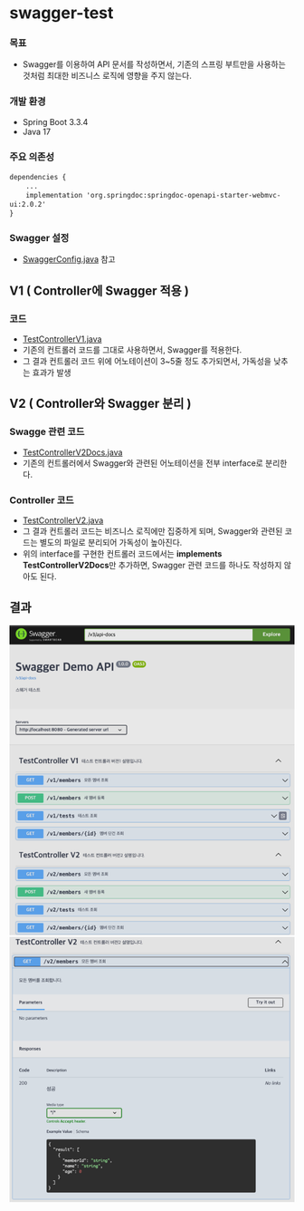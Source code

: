 # swagger-test

### 목표
- Swagger를 이용하여 API 문서를 작성하면서, 기존의 스프링 부트만을 사용하는 것처럼 최대한 비즈니스 로직에 영향을 주지 않는다.

### 개발 환경
- Spring Boot 3.3.4
- Java 17

### 주요 의존성
```text
dependencies {
    ...
    implementation 'org.springdoc:springdoc-openapi-starter-webmvc-ui:2.0.2'
}
```
### Swagger 설정
- [SwaggerConfig.java](https://github.com/Integration-Study/swagger-test/blob/f638f3fa280e5a41d1836ecd5154f92495c529f8/src/main/java/demo/swaggertest/config/SwaggerConfig.java) 참고

## V1 ( Controller에 Swagger 적용 )
### 코드
- [TestControllerV1.java](https://github.com/Integration-Study/swagger-test/blob/bdc42d6f258e72a40ba3a9e80dbc01d22c993690/src/main/java/demo/swaggertest/v1/controller/TestControllerV1.java#L21-L63)
- 기존의 컨트롤러 코드를 그대로 사용하면서, Swagger를 적용한다.
- 그 결과 컨트롤러 코드 위에 어노테이션이 3~5줄 정도 추가되면서, 가독성을 낮추는 효과가 발생

## V2 ( Controller와 Swagger 분리 )
### Swagge 관련 코드
- [TestControllerV2Docs.java](https://github.com/Integration-Study/swagger-test/blob/bdc42d6f258e72a40ba3a9e80dbc01d22c993690/src/main/java/demo/swaggertest/v2/controller/TestControllerV2Docs.java#L14-L34)
- 기존의 컨트롤러에서 Swagger와 관련된 어노테이션을 전부 interface로 분리한다.
### Controller 코드
- [TestControllerV2.java](https://github.com/Integration-Study/swagger-test/blob/bdc42d6f258e72a40ba3a9e80dbc01d22c993690/src/main/java/demo/swaggertest/v2/controller/TestV2Controller.java#L17)
- 그 결과 컨트롤러 코드는 비즈니스 로직에만 집중하게 되며, Swagger와 관련된 코드는 별도의 파일로 분리되어 가독성이 높아진다.
- 위의 interface를 구현한 컨트롤러 코드에서는 **implements TestControllerV2Docs**만 추가하면, Swagger 관련 코드를 하나도 작성하지 않아도 된다.

## 결과
![result.png](result.png)
![result_detail.png](result_detail.png)